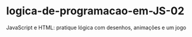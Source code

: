 # logica-de-programacao-em-JS-02
 JavaScript e HTML: pratique lógica com desenhos, animações e um jogo
